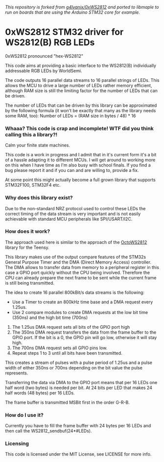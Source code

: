 *This repository is forked from [g4lvanix/0xWS2812](https://github.com/g4lvanix/0xWS2812) and ported to libmaple to run on boards that are using the Arduino STM32 core for example.*

# 0xWS2812 STM32 driver for WS2812(B) RGB LEDs

0xWS2812 pronounced "hex-WS2812"

This code aims at providing a basic interface to the WS2812(B) individually addressable RGB LEDs by WorldSemi. 

The code outputs 16 parallel data streams to 16 parallel strings of LEDs. This allows the MCU to drive a large
number of LEDs rather memory efficient, although RAM size is still the limiting factor for the number of LEDs that can be driven.

The number of LEDs that can be driven by this library can be approximated by the following formula (it won't be exactly that many as the library needs some RAM, too):
Number of LEDs = (RAM size in bytes / 48) * 16

### Whaaa? This code is crap and incomplete! WTF did you think calling this a library?!

Calm your finite state machines.

This code is a work in progress and I admit that in it's current form it's a bit of a hassle adapting it to different MCUs.
I will get around to working more on this when I have time as I'm also busy with school finals. 
If you find a bug please report it and if you can and are willing to, provide a fix.

At some point this might actually become a full grown library that supports STM32F100, STM32F4 etc.

### Why does this library exist?

Due to the non-standard NRZ protocol used to control these LEDs the correct timing of the data stream is very important 
and is not easily achievable with standard MCU peripherals like SPI/USART/I2C.  

### How does it work? 

The approach used here is similar to the approach of the [OctoWS2812](http://www.pjrc.com/teensy/td_libs_OctoWS2811.html) library for the Teensy.

This library makes use of the output compare features of the STM32s General Purpose Timer and the DMA (Direct Memory Access) controller.
The DMA allows to transfer data from memory to a peripheral register in this case a GPIO port quickly without the CPU being involved.
Therefore the CPU can already prepare the next frame to be sent while the current frame is still being transmitted.

The idea to create 16 parallel 800kBit/s data streams is the following:
* Use a Timer to create an 800kHz time base and a DMA request every 1.25us.
* Use 2 compare modules to create DMA requests at the low bit time (350ns) and the high bit time (700ns)

1. The 1.25us DMA request sets all bits of the GPIO port high
2. The 350ns DMA request transfers the data from the frame buffer to the GPIO port. If the bit is a 0, the GPIO pin will go low, otherwise it will stay high.
3. The 700ns DMA request sets all GPIO pins low.
4. Repeat steps 1 to 3 until all bits have been transmitted.

This creates a stream of pulses with a pulse period of 1.25us and a pulse width of either 350ns or 700ns depending on the bit value the pulse represents.

Transferring the data via DMA to the GPIO port means that per 16 LEDs one half word (two bytes) is needed per bit. At 24 bits per LED that makes 24 half words (48 bytes) per 16 LEDs.

The frame buffer is transmitted MSBit first in the order G-R-B.

### How do I use it?

Currently you have to fill the frame buffer with 24 bytes per 16 LEDs and then call the WS2812_sendbuf(24*#LEDs).

### Licensing

This code is licensed under the MIT License, see LICENSE for more info.
